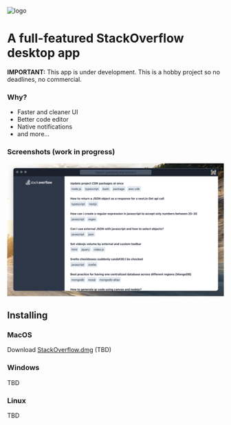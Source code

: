 ![logo](http://www.freelogovectors.net/wp-content/uploads/2013/06/stackoverflow_logo.jpg)

# A full-featured StackOverflow desktop app

**IMPORTANT:** This app is under development. This is a hobby project so no deadlines, no commercial.

### Why?

- Faster and cleaner UI
- Better code editor
- Native notifications
- and more...

### Screenshots (work in progress)
![screen](./screenshot.png)

## Installing

### MacOS
Download [StackOverflow.dmg]() (TBD)

### Windows
TBD

### Linux
TBD
